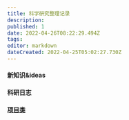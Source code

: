 ```yaml
---
title: 科学研究整理记录
description: 
published: 1
date: 2022-04-26T08:22:29.494Z
tags: 
editor: markdown
dateCreated: 2022-04-25T05:02:27.730Z
---
```


#### 新知识&ideas
#### 科研日志
#### [项目类](/zh/科研/科研项目)